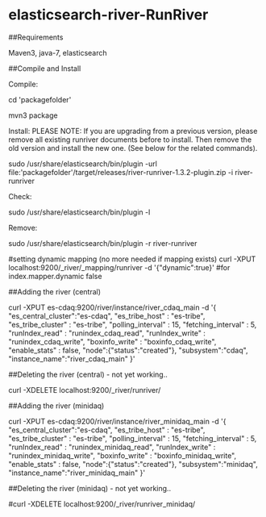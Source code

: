 elasticsearch-river-RunRiver
==========================

##Requirements

Maven3, java-7, elasticsearch

##Compile and Install

Compile:

cd 'packagefolder'

mvn3 package

Install:
PLEASE NOTE: If you are upgrading from a previous version, please remove all existing runriver documents before to install. Then remove the old version and install the new one. (See below for the related commands).

sudo /usr/share/elasticsearch/bin/plugin -url file:'packagefolder'/target/releases/river-runriver-1.3.2-plugin.zip -i river-runriver

Check:

sudo /usr/share/elasticsearch/bin/plugin  -l

Remove:

sudo /usr/share/elasticsearch/bin/plugin  -r river-runriver



#setting dynamic mapping (no more needed if mapping exists)
curl -XPUT localhost:9200/_river/_mapping/runriver -d '{"dynamic":true}'  #for index.mapper.dynamic false

##Adding the river (central)

curl -XPUT es-cdaq:9200/river/instance/river_cdaq_main -d '{
    "es_central_cluster":"es-cdaq",
    "es_tribe_host" : "es-tribe",
    "es_tribe_cluster" : "es-tribe",
    "polling_interval" : 15,
    "fetching_interval" : 5,
    "runIndex_read" : "runindex_cdaq_read",
    "runIndex_write" : "runindex_cdaq_write",
    "boxinfo_write" : "boxinfo_cdaq_write",
    "enable_stats" : false,
    "node":{"status":"created"},
    "subsystem":"cdaq", 
    "instance_name":"river_cdaq_main"
}'

##Deleting the river (central) - not yet working..

curl -XDELETE localhost:9200/_river/runriver/

##Adding the river (minidaq)


curl -XPUT es-cdaq:9200/river/instance/river_minidaq_main -d '{
    "es_central_cluster":"es-cdaq",
    "es_tribe_host" : "es-tribe",
    "es_tribe_cluster" : "es-tribe",
    "polling_interval" : 15,
    "fetching_interval" : 5,
    "runIndex_read" : "runindex_minidaq_read",
    "runIndex_write" : "runindex_minidaq_write",
    "boxinfo_write" : "boxinfo_minidaq_write",
    "enable_stats" : false,
    "node":{"status":"created"},
    "subsystem":"minidaq", 
    "instance_name":"river_minidaq_main"
}'

##Deleting the river (minidaq) - not yet working..

#curl -XDELETE localhost:9200/_river/runriver_minidaq/

